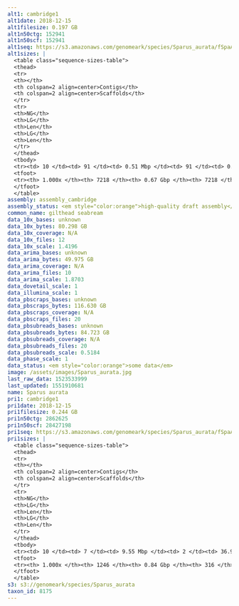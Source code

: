 ```yaml
---
alt1: cambridge1
alt1date: 2018-12-15
alt1filesize: 0.197 GB
alt1n50ctg: 152941
alt1n50scf: 152941
alt1seq: https://s3.amazonaws.com/genomeark/species/Sparus_aurata/fSpaAur1/assembly_cambridge/fSpaAur1.alt.asm.20181215.fasta.gz
alt1sizes: |
  <table class="sequence-sizes-table">
  <thead>
  <tr>
  <th></th>
  <th colspan=2 align=center>Contigs</th>
  <th colspan=2 align=center>Scaffolds</th>
  </tr>
  <tr>
  <th>NG</th>
  <th>LG</th>
  <th>Len</th>
  <th>LG</th>
  <th>Len</th>
  </tr>
  </thead>
  <tbody>
  <tr><td> 10 </td><td> 91 </td><td> 0.51 Mbp </td><td> 91 </td><td> 0.51 Mbp </td></tr>  <tr><td> 20 </td><td> 256 </td><td> 0.34 Mbp </td><td> 256 </td><td> 0.34 Mbp </td></tr>  <tr><td> 30 </td><td> 484 </td><td> 0.25 Mbp </td><td> 484 </td><td> 0.25 Mbp </td></tr>  <tr><td> 40 </td><td> 788 </td><td> 0.19 Mbp </td><td> 788 </td><td> 0.19 Mbp </td></tr>  <tr style="background-color:#cccccc;"><td> 50 </td><td> 1179 </td><td> 0.15 Mbp </td><td> 1179 </td><td> 0.15 Mbp </td></tr>  <tr><td> 60 </td><td> 1679 </td><td> 0.12 Mbp </td><td> 1679 </td><td> 0.12 Mbp </td></tr>  <tr><td> 70 </td><td> 2339 </td><td> 87.86 Kbp </td><td> 2339 </td><td> 87.86 Kbp </td></tr>  <tr><td> 80 </td><td> 3227 </td><td> 64.19 Kbp </td><td> 3227 </td><td> 64.19 Kbp </td></tr>  <tr><td> 90 </td><td> 4527 </td><td> 40.95 Kbp </td><td> 4527 </td><td> 40.95 Kbp </td></tr>  <tr><td> 100 </td><td> 7217 </td><td> 125  bp </td><td> 7217 </td><td> 125  bp </td></tr>  </tbody>
  <tfoot>
  <tr><th> 1.000x </th><th> 7218 </th><th> 0.67 Gbp </th><th> 7218 </th><th> 0.67 Gbp </th></tr>
  </tfoot>
  </table>
assembly: assembly_cambridge
assembly_status: <em style="color:orange">high-quality draft assembly</em>
common_name: gilthead seabream
data_10x_bases: unknown
data_10x_bytes: 80.298 GB
data_10x_coverage: N/A
data_10x_files: 12
data_10x_scale: 1.4196
data_arima_bases: unknown
data_arima_bytes: 49.975 GB
data_arima_coverage: N/A
data_arima_files: 10
data_arima_scale: 1.8703
data_dovetail_scale: 1
data_illumina_scale: 1
data_pbscraps_bases: unknown
data_pbscraps_bytes: 116.630 GB
data_pbscraps_coverage: N/A
data_pbscraps_files: 20
data_pbsubreads_bases: unknown
data_pbsubreads_bytes: 84.723 GB
data_pbsubreads_coverage: N/A
data_pbsubreads_files: 20
data_pbsubreads_scale: 0.5184
data_phase_scale: 1
data_status: <em style="color:orange">some data</em>
image: /assets/images/Sparus_aurata.jpg
last_raw_data: 1523533999
last_updated: 1551910681
name: Sparus aurata
pri1: cambridge1
pri1date: 2018-12-15
pri1filesize: 0.244 GB
pri1n50ctg: 2862625
pri1n50scf: 28427198
pri1seq: https://s3.amazonaws.com/genomeark/species/Sparus_aurata/fSpaAur1/assembly_cambridge/fSpaAur1.pri.asm.20181215.fasta.gz
pri1sizes: |
  <table class="sequence-sizes-table">
  <thead>
  <tr>
  <th></th>
  <th colspan=2 align=center>Contigs</th>
  <th colspan=2 align=center>Scaffolds</th>
  </tr>
  <tr>
  <th>NG</th>
  <th>LG</th>
  <th>Len</th>
  <th>LG</th>
  <th>Len</th>
  </tr>
  </thead>
  <tbody>
  <tr><td> 10 </td><td> 7 </td><td> 9.55 Mbp </td><td> 2 </td><td> 36.91 Mbp </td></tr>  <tr><td> 20 </td><td> 17 </td><td> 7.24 Mbp </td><td> 4 </td><td> 33.40 Mbp </td></tr>  <tr><td> 30 </td><td> 31 </td><td> 5.24 Mbp </td><td> 7 </td><td> 30.13 Mbp </td></tr>  <tr><td> 40 </td><td> 49 </td><td> 4.03 Mbp </td><td> 10 </td><td> 29.08 Mbp </td></tr>  <tr style="background-color:#cccccc;"><td> 50 </td><td> 74 </td><td style="background-color:#88ff88;"> 2.86 Mbp </td><td> 12 </td><td style="background-color:#88ff88;"> 28.43 Mbp </td></tr>  <tr><td> 60 </td><td> 108 </td><td> 2.12 Mbp </td><td> 15 </td><td> 26.42 Mbp </td></tr>  <tr><td> 70 </td><td> 158 </td><td> 1.29 Mbp </td><td> 19 </td><td> 23.82 Mbp </td></tr>  <tr><td> 80 </td><td> 247 </td><td> 0.71 Mbp </td><td> 23 </td><td> 12.14 Mbp </td></tr>  <tr><td> 90 </td><td> 431 </td><td> 0.30 Mbp </td><td> 42 </td><td> 2.05 Mbp </td></tr>  <tr><td> 100 </td><td> 1245 </td><td> 2  bp </td><td> 315 </td><td> 20.72 Kbp </td></tr>  </tbody>
  <tfoot>
  <tr><th> 1.000x </th><th> 1246 </th><th> 0.84 Gbp </th><th> 316 </th><th> 0.84 Gbp </th></tr>
  </tfoot>
  </table>
s3: s3://genomeark/species/Sparus_aurata
taxon_id: 8175
---
```

